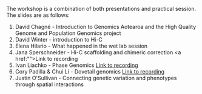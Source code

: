 
The workshop is a combination of both presentations and practical session. The slides are as follows:

1. David Chagné - Introduction to Genomics Aotearoa and the High Quality Genome and Population Genomics project
2. David Winter - introduction to Hi-C
3. Elena Hilario - What happened in the wet lab session
4. Jana Sperschneider - Hi-C scaffolding and chimeric correction <a href:"">Link to recording</a>
5. Ivan Liachko - Phase Genomics <a href="">Link to recording</a>
6. Cory Padilla & Chui Li - Dovetail genomics <a href="">Link to recording</a>
7. Justin O'Sullivan - Connecting genetic variation and phenotypes through spatial interactions

